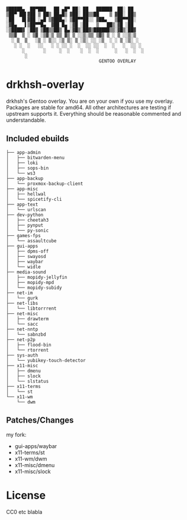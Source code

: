 ```
▓█████▄  ██▀███   ██ ▄█▀ ██░ ██   ██████  ██░ ██
▒██▀ ██▌▓██ ▒ ██▒ ██▄█▒ ▓██░ ██▒▒██    ▒ ▓██░ ██▒
░██   █▌▓██ ░▄█ ▒▓███▄░ ▒██▀▀██░░ ▓██▄   ▒██▀▀██░
░▓█▄   ▌▒██▀▀█▄  ▓██ █▄ ░▓█ ░██   ▒   ██▒░▓█ ░██
░▒████▓ ░██▓ ▒██▒▒██▒ █▄░▓█▒░██▓▒██████▒▒░▓█▒░██▓
 ▒▒▓  ▒ ░ ▒▓ ░▒▓░▒ ▒▒ ▓▒ ▒ ░░▒░▒▒ ▒▓▒ ▒ ░ ▒ ░░▒░▒
  ░ ▒  ▒   ░▒ ░ ▒░░ ░▒ ▒░ ▒ ░▒░ ░░ ░▒  ░ ░ ▒ ░▒░ ░
   ░ ░  ░   ░░   ░ ░ ░░ ░  ░  ░░ ░░  ░  ░   ░  ░░ ░
      ░       ░     ░  ░    ░  ░  ░      ░   ░  ░  ░
       ░
                                   GENTOO OVERLAY
```

drkhsh-overlay
==============
drkhsh's Gentoo overlay.
You are on your own if you use my overlay. Packages are stable for amd64. All
other architectures are testing if upstream supports it.
Everything should be reasonable commented and understandable.

Included ebuilds
----------------
```
├── app-admin
│   ├── bitwarden-menu
│   ├── loki
│   ├── sops-bin
│   └── ws3
├── app-backup
│   └── proxmox-backup-client
├── app-misc
│   ├── hellwal
│   └── spicetify-cli
├── app-text
│   └── urlscan
├── dev-python
│   ├── cheetah3
│   ├── pynput
│   └── py-sonic
├── games-fps
│   └── assaultcube
├── gui-apps
│   ├── dpms-off
│   ├── swayosd
│   ├── waybar
│   └── widle
├── media-sound
│   ├── mopidy-jellyfin
│   ├── mopidy-mpd
│   └── mopidy-subidy
├── net-im
│   └── gurk
├── net-libs
│   └── libtorrrent
├── net-misc
│   ├── drawterm
│   └── sacc
├── net-nntp
│   └── sabnzbd
├── net-p2p
│   ├── flood-bin
│   └── rtorrent
├── sys-auth
│   └── yubikey-touch-detector
├── x11-misc
│   ├── dmenu
│   ├── slock
│   └── slstatus
├── x11-terms
│   └── st
└── x11-wm
    └── dwm
```

Patches/Changes
---------------
my fork:
- gui-apps/waybar
- x11-terms/st
- x11-wm/dwm
- x11-misc/dmenu
- x11-misc/slock

# License

CC0 etc blabla
